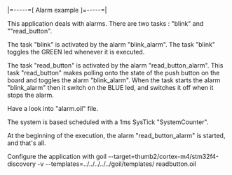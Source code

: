 |=-----=[ Alarm example ]=-----=|

This application deals with alarms.
There are two tasks : "blink" and ""read_button".

The task "blink" is activated by the alarm "blink_alarm".
The task "blink" toggles the GREEN led whenever it is executed.

The task "read_button" is activated by the alarm "read_button_alarm".
This task "read_button" makes polling onto the state of the push button on the board and toggles the alarm "blink_alarm".
When the task starts the alarm "blink_alarm" then it switch on the BLUE led, and switches it off when it stops the alarm.

Have a look into "alarm.oil" file.

The system is based scheduled with a 1ms SysTick "SystemCounter".

At the beginning of the execution, the alarm "read_button_alarm" is started, and that's all.
 
Configure the application with
goil --target=thumb2/cortex-m4/stm32f4-discovery -v --templates=../../../../../goil/templates/ readbutton.oil

